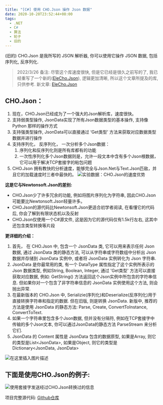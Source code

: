 ```yaml
---
title: "[C#] 使用 CHO.Json 操作 Json 数据"
date: 2020-10-28T23:52:44+08:00
tags:
  - .NET
  - C#
  - 算法
  - 轮子
  - 旧的
---
```


(旧的) CHO.Json 是我所写的 JSON 解析器, 你可以使用它操作 JSON 数据, 包括序列化, 反序列化.

<!--more-->

> 2022/3/26 备注: 尽管这个库速度很快, 但是它已经是很久之前写的了, 我已经重写了一个新的([EleCho.Json](https://github.com/SlimeNull/EleCho.Json)), 逻辑更加清晰, 所以这个文章所提及的库, 只供参考. 新文章: [EleCho.Json](/post/csharp-elechojson)

## CHO.Json：

1. 现在，CHO.Json已经成为了一个强大的Json解析库，速度很快。
2. 支持弱类型操作, JsonData实现了所有Json数据类型的基本操作, 支持像 Python 那样的操作方式
3. 支持强类型操作, JsonData可以直接通过 ‘Get类型’ 方法来获取对应数据类型数据并进行操作
4. 支持序列化， 反序列化， 一次分析多个Json数据：
    1. 序列化和反序列化则是所有库都有的功能
    2. 一次性序列化多个Json数据则是，允许一段文本中含有多个Json根数据，它可以用于解决TCP套接字的粘包问题
5. CHO.Json 拥有教快的分析速度，能够完全与Json.Net与Text.Json匹敌，并且它的加载速度时三者中最快的。
![实验数据：CHO.Json的速度优势](https://img-blog.csdnimg.cn/20201231000802877.png)

**这是它与Newtonsoft.Json的差别:**

- CHO.Json少了许多冗余的功能, 例如将图片序列化为字符串, 因此CHO.Json可能要比Newtonsoft.Json轻量许多。
- CHO.Json的源代码比Newtonsoft.Json更适合初学者阅读, 在看懂它的代码后, 你会了解到有限状态机以及反射
- CHO.Json仅使用一个C#源文件, 这是因为它的源代码仅有1.5k行左右, 这其中还包含类型转换等片段

**更详细的介绍：**

1. 首先， 在 CHO.Json 中, 包含一个 JsonData 类, 它可以用来表示任何 Json 数据, 通过 JsonData 类的静态方法, 可以从字符串或字符数组中分析出 Json 数据并存储到 JsonData 实例中, 或者将 JsonData 实例转化为 Json 字符串.
2. JsonData 是你最常用的类, 有一个 DataType 属性指定了这个实例所表示的 Json 数据类型, 例如String, Boolean, Integer, 通过 'Get类型' 方法可以直接获取对应数据, 例如: GetString() 方法返回这个Json实例中所包含的字符串信息. 但如果你对一个包含了非字符串信息的 JsonData 实例使用这个方法, 则会抛出异常.
3. 在最新版本的 CHO.Json 中, Serializie(序列化)和Deserialize(反序列化)用于直接转换字符串和指定的数据. 但在旧版, 则是转换 JsonData. 新版中, 推荐的方法是使用 JsonData 的静态方法: Parse, Create, ConvertToInstance, ConvertToText.
4. 如果一个字符串里包含多个Json数据, 但并没有分隔符, 例如在TCP套接字中传输的多个Json文本, 你可以通过JsonData的静态方法 ParseStream 来分析它们.
5. JsonData 的 Content 属性是 JsonData 包含的数据原型, 如果是Array, 则它的类型是List&lt;JsonData&gt;, 如果是Object, 则它的类型是 Dictionary&lt;JsonData, JsonData&gt;

![在这里插入图片描述](https://img-blog.csdnimg.cn/20201231002914420.png)

## 下面是使用CHO.Json的例子:

![使用套接字发送经过CHO.Json转换过的信息](https://img-blog.csdnimg.cn/20201231002450466.png)

项目完整源代码: [Github仓库](https://github.com/SlimeNull/EleCho.Json/tree/old)